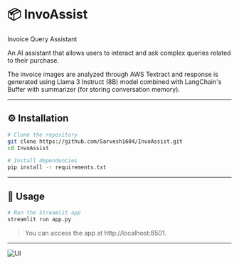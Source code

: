 # 📦 InvoAssist

Invoice Query Assistant  

An AI assistant that allows users to interact and ask complex queries related to their purchase.

The invoice images are analyzed through AWS Textract and response is generated using Llama 3 Instruct (8B) model combined with LangChain's Buffer with summarizer (for storing conversation memory).

---

## ⚙️ Installation

```bash
# Clone the repository
git clone https://github.com/Sarvesh1604/InvoAssist.git
cd InvoAssist

# Install dependencies
pip install -r requirements.txt
```
---

## 🚀 Usage

```bash
# Run the Streamlit app
streamlit run app.py
```
> You can access the app at http://localhost:8501.

---

![UI](./intro-1.png)